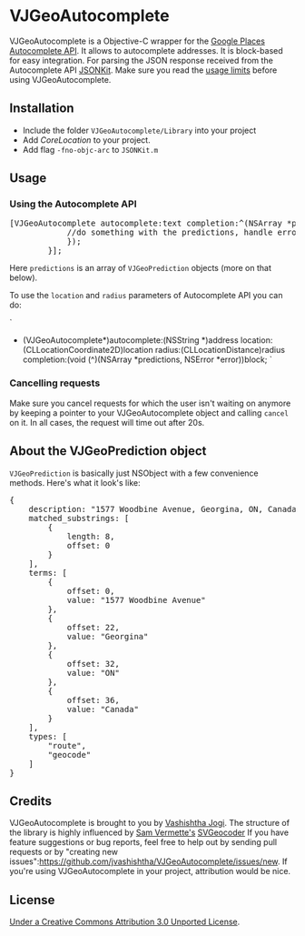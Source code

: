 # VJGeoAutocomplete

VJGeoAutocomplete is a Objective-C wrapper for the [Google Places Autocomplete API](https://developers.google.com/places/documentation/autocomplete). It allows to autocomplete addresses. It is block-based for easy integration. For parsing the JSON response received from the Autocomplete API [JSONKit](https://github.com/johnezang/JSONKit). Make sure you read the [usage limits](https://developers.google.com/places/documentation/index#usage_limits) before using VJGeoAutocomplete.

## Installation

* Include the folder `VJGeoAutocomplete/Library` into your project
* Add *CoreLocation* to your project.
* Add flag `-fno-objc-arc` to `JSONKit.m`

## Usage
### Using the Autocomplete API
<pre>
[VJGeoAutocomplete autocomplete:text completion:^(NSArray *predictions, NSError *error) {
            //do something with the predictions, handle errors
            });
        }];
</pre>

Here `predictions` is an array of `VJGeoPrediction` objects (more on that below).

To use the `location` and `radius` parameters of Autocomplete API you can do:

`
+ (VJGeoAutocomplete*)autocomplete:(NSString *)address location:(CLLocationCoordinate2D)location radius:(CLLocationDistance)radius completion:(void (^)(NSArray *predictions, NSError *error))block;
`

### Cancelling requests

Make sure you cancel requests for which the user isn't waiting on anymore by keeping a pointer to your VJGeoAutocomplete object and calling `cancel` on it. In all cases, the request will time out after 20s.

## About the VJGeoPrediction object

`VJGeoPrediction` is basically just NSObject with a few convenience methods. Here's what it look's like:

<pre>
{
    description: "1577 Woodbine Avenue, Georgina, ON, Canada",
    matched_substrings: [
        {
            length: 8,
            offset: 0
        }
    ],
    terms: [
        {
            offset: 0,
            value: "1577 Woodbine Avenue"
        },
        {
            offset: 22,
            value: "Georgina"
        },
        {
            offset: 32,
            value: "ON"
        },
        {
            offset: 36,
            value: "Canada"
        }
    ],
    types: [
        "route",
        "geocode"
    ] 
}
</pre>

## Credits

VJGeoAutocomplete is brought to you by [Vashishtha Jogi](http://vashishthajogi.com). The structure of the library is highly influenced by [Sam Vermette's](http://samvermette.com) [SVGeocoder](https://github.com/samvermette/SVGeocoder) If you have feature suggestions or bug reports, feel free to help out by sending pull requests or by "creating new issues":https://github.com/jvashishtha/VJGeoAutocomplete/issues/new. If you're using VJGeoAutocomplete in your project, attribution would be nice.

## License

[Under a Creative Commons Attribution 3.0 Unported License](http://creativecommons.org/licenses/by/3.0/).